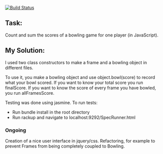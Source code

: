[![Build Status](https://travis-ci.org/makersacademy/bowling-challenge.svg?branch=master)](https://travis-ci.org/makersacademy/bowling-challenge)

Task: 
-----

Count and sum the scores of a bowling game for one player (in JavaScript).

My Solution: 
-----

I used two class constructors to make a frame and a bowling object in different files.

To use it, you make a bowling object and use object.bowl(score) to record what your bowl scored. If you want to know your total score you run finalScore. If you want to know the score of every frame you have bowled, you run allFramesScore.

Testing was done using jasmine. To run tests:
  * Run bundle install in the root directory
  * Run rackup and navigate to localhost:9292/SpecRunner.html

### Ongoing

Creation of a nice user interface in jquery/css.
Refactoring, for example to prevent Frames from being completely coupled to Bowling.